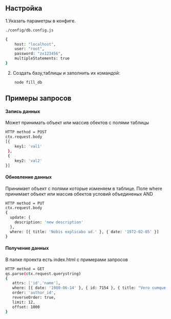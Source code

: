 ## Настройка

1.Указать параметры в конфиге.

```sh
./config/db.config.js

{
    host: "localhost",
    user: "root",
    password: "zx123456",
    multipleStatements: true
}
```
2. Создать базу,таблицы и заполнить их командой:
```sh
    node fill_db
```


## Примеры запросов

#### Запись данных

Может принимать объект или массив обектов с полями таблицы
```sh
HTTP method = POST
ctx.request.body
[{
    key1: 'val1'
 },
 {
    key2: 'val2'
}]
```
#### Обновление данных

Принимает объект с полями которые изменяем в таблице. Поле where 
принимаeт объект или массив обектов условий объединеных AND
```sh
HTTP method = PUT
ctx.request.body
{
  update: {
    description: 'new description'
  },
  where: [{ title: 'Nobis explicabo ad.' }, { date: '1972-02-05' }]
}
```
#### Получение данных
В папке проекта есть index.html c примерами запросов
```sh
HTTP method = GET
qs.parse(ctx.request.querystring)
{
   attrs: ['id','name'],
   where: [{ date: '1980-06-14' }, { id: 7154 }, { title: "Vero cumque laboriosam." }],
   order: 'author_id',
   reverseOrder: true,
   limit: 12,
   offset: 1000
}
```


